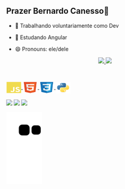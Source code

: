 ## Prazer Bernardo Canesso👋

- 🔭 Trabalhando voluntariamente como Dev <Front-End>
- 🌱 Estudando Angular 
- 😄 Pronouns: ele/dele

  
  <div align="center">
  <a href="https://github.com/BernardooCanesso">
  <img height="180em" src="https://github-readme-stats.vercel.app/api?username=BernardooCanesso&show_icons=true&theme=transparent&include_all_commits=true&count_private=true"/>
  <img height="180em" src="https://github-readme-stats.vercel.app/api/top-langs/?username=BernardooCanesso&layout=compact&langs_count=7&theme=transparent"/>
</div>
    
   ##
    
 <div style="display: inline_block"><br>
  <img align="center" alt="Rafa-Js" height="30" width="40" src="https://raw.githubusercontent.com/devicons/devicon/master/icons/javascript/javascript-plain.svg">
  <img align="center" alt="Rafa-HTML" height="30" width="40" src="https://raw.githubusercontent.com/devicons/devicon/master/icons/html5/html5-original.svg">
  <img align="center" alt="Rafa-CSS" height="30" width="40" src="https://raw.githubusercontent.com/devicons/devicon/master/icons/css3/css3-original.svg">
  <img align="center" alt="Rafa-Python" height="30" width="40" src="https://raw.githubusercontent.com/devicons/devicon/master/icons/python/python-original.svg">
  </div>
    
    

   <div>
  <br>
     <a href="https://instagram.com/bernardocanesso_" target="_blank"><img src="https://img.shields.io/badge/-Instagram-%23E4405F?style=for-the-badge&logo=instagram&logoColor=white" target="_blank"></a>
 <a href = "mailto:desenvolvedor.canesso"><img src="https://img.shields.io/badge/-Gmail-%23333?style=for-the-badge&logo=gmail&logoColor=white" target="_blank"></a>
  <a href="https://www.linkedin.com/in/bernardo-canesso-12a9b5239/" target="_blank"><img src="https://img.shields.io/badge/-LinkedIn-%230077B5?style=for-the-badge&logo=linkedin&logoColor=white") target="_blank"></a> 
 
  ![Snake animation](https://github.com/rafaballerini/rafaballerini/blob/output/github-contribution-grid-snake.svg)
 </div>
